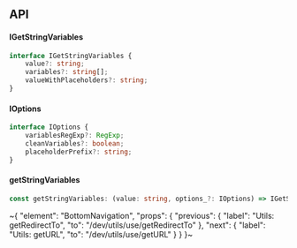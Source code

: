 

## API

#### IGetStringVariables

```ts
interface IGetStringVariables {
    value?: string;
    variables?: string[];
    valueWithPlaceholders?: string;
}
```

#### IOptions

```ts
interface IOptions {
    variablesRegExp?: RegExp;
    cleanVariables?: boolean;
    placeholderPrefix?: string;
}
```

#### getStringVariables

```ts
const getStringVariables: (value: string, options_?: IOptions) => IGetStringVariables;
```


~{
  "element": "BottomNavigation",
  "props": {
    "previous": {
      "label": "Utils: getRedirectTo",
      "to": "/dev/utils/use/getRedirectTo"
    },
    "next": {
      "label": "Utils: getURL",
      "to": "/dev/utils/use/getURL"
    }
  }
}~
